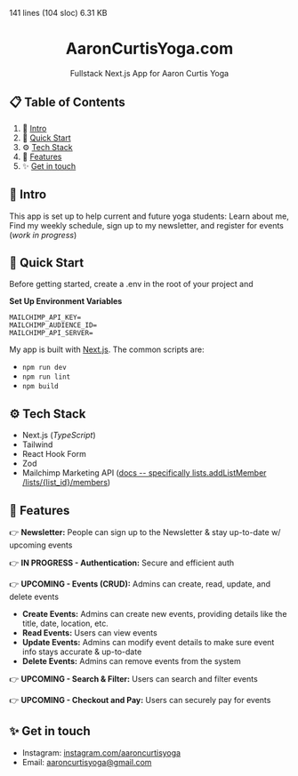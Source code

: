 141 lines (104 sloc)  6.31 KB
   
<h1 align="center">AaronCurtisYoga.com</h1>
<p align="center">Fullstack Next.js App for Aaron Curtis Yoga </p>

## 📋 <a name="table">Table of Contents</a>

1. 🤖 [Intro](#introduction)
2. 🤸 [Quick Start](#quick-start)
3. ⚙️ [Tech Stack](#tech-stack)
4. 🔋 [Features](#features)
5. ✨ [Get in touch](#contact)


## <a name="introduction">🤖 Intro</a>

This app is set up to help current and future yoga students: 
Learn about me, Find my weekly schedule, sign up to my newsletter, and register for events (_work in progress_)


## <a name="quick-start">🤸 Quick Start</a>

Before getting started, create a .env in the root of your project and

**Set Up Environment Variables**

```env
MAILCHIMP_API_KEY=
MAILCHIMP_AUDIENCE_ID=
MAILCHIMP_API_SERVER=
```

My app is built with [Next.js](https://nextjs.org/). The common scripts are:
- `npm run dev`
- `npm run lint`
- `npm build` 


## <a name="tech-stack">⚙️ Tech Stack</a>

- Next.js (_TypeScript_)
- Tailwind
- React Hook Form
- Zod
- Mailchimp Marketing API ([docs -- specifically lists.addListMember /lists/{list_id}/members](https://mailchimp.com/developer/marketing/))

## <a name="features">🔋 Features</a>

👉 **Newsletter:** People can sign up to the Newsletter & stay up-to-date w/ upcoming events

👉 **IN PROGRESS - Authentication:** Secure and efficient auth

👉 **UPCOMING - Events (CRUD):** Admins can create, read, update, and delete events
- **Create Events:** Admins can  create new events, providing details like the title, date, location, etc.
- **Read Events:** Users can view events
- **Update Events:** Admins can modify event details to make sure  event info stays accurate & up-to-date
- **Delete Events:** Admins can remove events from the system

👉 **UPCOMING - Search & Filter:** Users can search and filter events

👉 **UPCOMING - Checkout and Pay:** Users can securely pay for events


## <a name="contact">✨ Get in touch</a>
* Instagram: [instagram.com/aaroncurtisyoga](https://www.instagram.com/aaroncurtisyoga/)
* Email: aaroncurtisyoga@gmail.com

